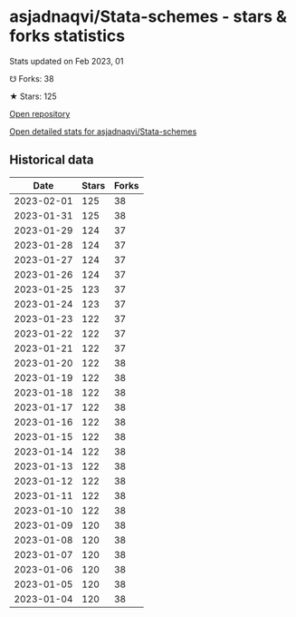 # asjadnaqvi/Stata-schemes - stars & forks statistics

Stats updated on Feb 2023, 01

☋ Forks: 38

★ Stars: 125

[Open repository](https://github.com/asjadnaqvi/Stata-schemes)

[Open detailed stats for asjadnaqvi/Stata-schemes](https://reviewgithub.com/rep/asjadnaqvi/Stata-schemes)

## Historical data
| Date | Stars | Forks |
|------|-------|-------|
| 2023-02-01 | 125 | 38 | 
| 2023-01-31 | 125 | 38 | 
| 2023-01-29 | 124 | 37 | 
| 2023-01-28 | 124 | 37 | 
| 2023-01-27 | 124 | 37 | 
| 2023-01-26 | 124 | 37 | 
| 2023-01-25 | 123 | 37 | 
| 2023-01-24 | 123 | 37 | 
| 2023-01-23 | 122 | 37 | 
| 2023-01-22 | 122 | 37 | 
| 2023-01-21 | 122 | 37 | 
| 2023-01-20 | 122 | 38 | 
| 2023-01-19 | 122 | 38 | 
| 2023-01-18 | 122 | 38 | 
| 2023-01-17 | 122 | 38 | 
| 2023-01-16 | 122 | 38 | 
| 2023-01-15 | 122 | 38 | 
| 2023-01-14 | 122 | 38 | 
| 2023-01-13 | 122 | 38 | 
| 2023-01-12 | 122 | 38 | 
| 2023-01-11 | 122 | 38 | 
| 2023-01-10 | 122 | 38 | 
| 2023-01-09 | 120 | 38 | 
| 2023-01-08 | 120 | 38 | 
| 2023-01-07 | 120 | 38 | 
| 2023-01-06 | 120 | 38 | 
| 2023-01-05 | 120 | 38 | 
| 2023-01-04 | 120 | 38 | 

